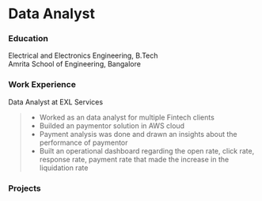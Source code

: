 # Data Analyst

### Education
Electrical and Electronics Engineering, B.Tech<br>
Amrita School of Engineering, Bangalore

### Work Experience
Data Analyst at EXL Services<br>
>* Worked as an data analyst for multiple Fintech clients<br>
>* Builded an paymentor solution in AWS cloud<br>
>* Payment analysis was done and drawn an insights about the performance of paymentor<br>
>* Built an operational dashboard regarding the open rate, click rate, response rate, payment rate that made the increase in the liquidation rate<br>

### Projects
